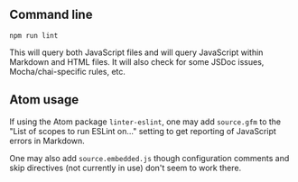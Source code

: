 ## Command line

```
npm run lint
```

This will query both JavaScript files and will query JavaScript within
Markdown and HTML files. It will also check for some JSDoc issues,
Mocha/chai-specific rules, etc.

## Atom usage

If using the Atom package `linter-eslint`, one may add `source.gfm` to the
"List of scopes to run ESLint on..." setting to get reporting of JavaScript
errors in Markdown.

One may also add `source.embedded.js` though configuration comments
and skip directives (not currently in use) don't seem to work there.
